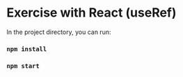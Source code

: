 <h1> Exercise with React (useRef) </h1>

In the project directory, you can run:

### `npm install`

### `npm start`
